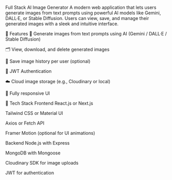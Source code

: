 Full Stack AI Image Generator
A modern web application that lets users generate images from text prompts using powerful AI models like Gemini, DALL·E, or Stable Diffusion. Users can view, save, and manage their generated images with a sleek and intuitive interface.

🌟 Features
🧠 Generate images from text prompts using AI (Gemini / DALL·E / Stable Diffusion)

🗂️ View, download, and delete generated images

📁 Save image history per user (optional)

🔐 JWT Authentication

☁️ Cloud image storage (e.g., Cloudinary or local)

📱 Fully responsive UI

🧰 Tech Stack
Frontend
React.js or Next.js

Tailwind CSS or Material UI

Axios or Fetch API

Framer Motion (optional for UI animations)

Backend
Node.js with Express

MongoDB with Mongoose

Cloudinary SDK for image uploads

JWT for authentication


